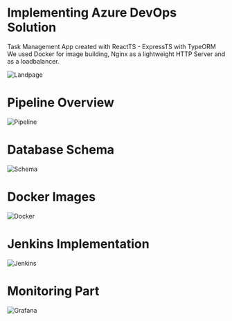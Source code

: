 # Implementing Azure DevOps Solution
Task Management App created with ReactTS - ExpressTS with TypeORM<br />
We used Docker for image building, Nginx as a lightweight HTTP Server and as a loadbalancer.<br />

![Landpage](https://github.com/Makoorr/PPP/assets/99105286/a897cd5f-a696-4516-bf3c-51184f665715)

# Pipeline Overview
![Pipeline](https://github.com/Makoorr/PPP/assets/99105286/2a31e6df-f08b-4959-a819-bbd6be205d4d)

# Database Schema
![Schema](https://github.com/Makoorr/PPP/assets/99105286/697fdbcb-7dfb-486a-8490-6aadf9dc9387)

# Docker Images
![Docker](https://github.com/Makoorr/PPP/assets/99105286/528669a1-475d-4291-b700-d972f56b3d30)

# Jenkins Implementation
![Jenkins](https://github.com/Makoorr/PPP/assets/99105286/5a53ee5d-f306-45cd-91fe-de33ca56028d)

# Monitoring Part
![Grafana](https://github.com/Makoorr/PPP/assets/99105286/b97cdb68-a647-49c5-9b9c-c7bcac676050)
